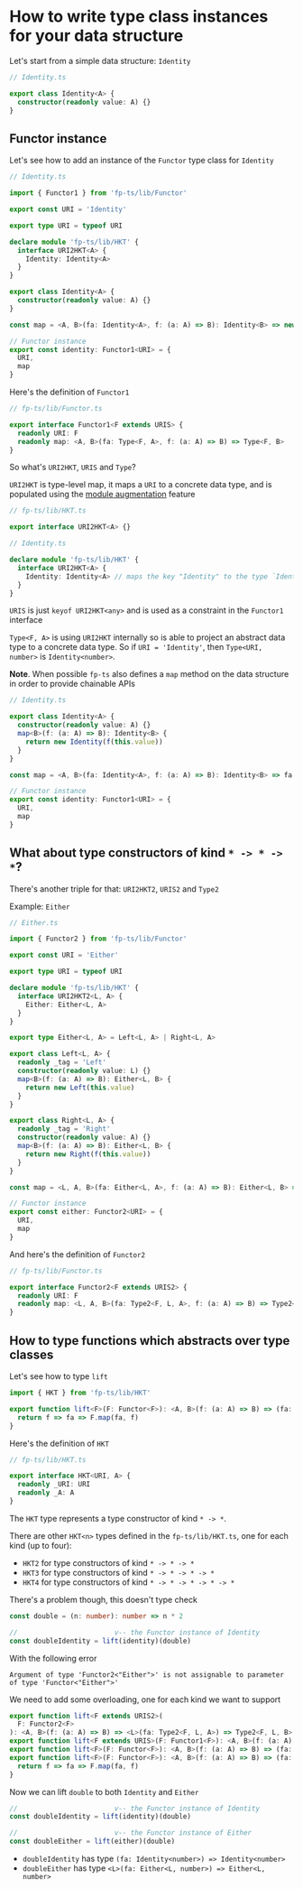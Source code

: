 # How to write type class instances for your data structure

Let's start from a simple data structure: `Identity`

```ts
// Identity.ts

export class Identity<A> {
  constructor(readonly value: A) {}
}
```

## Functor instance

Let's see how to add an instance of the `Functor` type class for `Identity`

```ts
// Identity.ts

import { Functor1 } from 'fp-ts/lib/Functor'

export const URI = 'Identity'

export type URI = typeof URI

declare module 'fp-ts/lib/HKT' {
  interface URI2HKT<A> {
    Identity: Identity<A>
  }
}

export class Identity<A> {
  constructor(readonly value: A) {}
}

const map = <A, B>(fa: Identity<A>, f: (a: A) => B): Identity<B> => new Identity(f(fa.value))

// Functor instance
export const identity: Functor1<URI> = {
  URI,
  map
}
```

Here's the definition of `Functor1`

```ts
// fp-ts/lib/Functor.ts

export interface Functor1<F extends URIS> {
  readonly URI: F
  readonly map: <A, B>(fa: Type<F, A>, f: (a: A) => B) => Type<F, B>
}
```

So what's `URI2HKT`, `URIS` and `Type`?

`URI2HKT` is type-level map, it maps a `URI` to a concrete data type, and is populated using the [module augmentation](https://www.typescriptlang.org/docs/handbook/declaration-merging.html) feature

```ts
// fp-ts/lib/HKT.ts

export interface URI2HKT<A> {}
```

```ts
// Identity.ts

declare module 'fp-ts/lib/HKT' {
  interface URI2HKT<A> {
    Identity: Identity<A> // maps the key "Identity" to the type `Identity`
  }
}
```

`URIS` is just `keyof URI2HKT<any>` and is used as a constraint in the `Functor1` interface

`Type<F, A>` is using `URI2HKT` internally so is able to project an abstract data type to a concrete data type.
So if `URI = 'Identity'`, then `Type<URI, number>` is `Identity<number>`.

**Note**. When possible `fp-ts` also defines a `map` method on the data structure in order to provide chainable APIs

```ts
// Identity.ts

export class Identity<A> {
  constructor(readonly value: A) {}
  map<B>(f: (a: A) => B): Identity<B> {
    return new Identity(f(this.value))
  }
}

const map = <A, B>(fa: Identity<A>, f: (a: A) => B): Identity<B> => fa.map(f)

// Functor instance
export const identity: Functor1<URI> = {
  URI,
  map
}
```

## What about type constructors of kind `* -> * -> *`?

There's another triple for that: `URI2HKT2`, `URIS2` and `Type2`

Example: `Either`

```ts
// Either.ts

import { Functor2 } from 'fp-ts/lib/Functor'

export const URI = 'Either'

export type URI = typeof URI

declare module 'fp-ts/lib/HKT' {
  interface URI2HKT2<L, A> {
    Either: Either<L, A>
  }
}

export type Either<L, A> = Left<L, A> | Right<L, A>

export class Left<L, A> {
  readonly _tag = 'Left'
  constructor(readonly value: L) {}
  map<B>(f: (a: A) => B): Either<L, B> {
    return new Left(this.value)
  }
}

export class Right<L, A> {
  readonly _tag = 'Right'
  constructor(readonly value: A) {}
  map<B>(f: (a: A) => B): Either<L, B> {
    return new Right(f(this.value))
  }
}

const map = <L, A, B>(fa: Either<L, A>, f: (a: A) => B): Either<L, B> => fa.map(f)

// Functor instance
export const either: Functor2<URI> = {
  URI,
  map
}
```

And here's the definition of `Functor2`

```ts
// fp-ts/lib/Functor.ts

export interface Functor2<F extends URIS2> {
  readonly URI: F
  readonly map: <L, A, B>(fa: Type2<F, L, A>, f: (a: A) => B) => Type2<F, L, B>
}
```

## How to type functions which abstracts over type classes

Let's see how to type `lift`

```ts
import { HKT } from 'fp-ts/lib/HKT'

export function lift<F>(F: Functor<F>): <A, B>(f: (a: A) => B) => (fa: HKT<F, A>) => HKT<F, B> {
  return f => fa => F.map(fa, f)
}
```

Here's the definition of `HKT`

```ts
// fp-ts/lib/HKT.ts

export interface HKT<URI, A> {
  readonly _URI: URI
  readonly _A: A
}
```

The `HKT` type represents a type constructor of kind `* -> *`.

There are other `HKT<n>` types defined in the `fp-ts/lib/HKT.ts`, one for each kind (up to four):

- `HKT2` for type constructors of kind `* -> * -> *`
- `HKT3` for type constructors of kind `* -> * -> * -> *`
- `HKT4` for type constructors of kind `* -> * -> * -> * -> *`

There's a problem though, this doesn't type check

```ts
const double = (n: number): number => n * 2

//                        v-- the Functor instance of Identity
const doubleIdentity = lift(identity)(double)
```

With the following error

```
Argument of type 'Functor2<"Either">' is not assignable to parameter of type 'Functor<"Either">'
```

We need to add some overloading, one for each kind we want to support

```ts
export function lift<F extends URIS2>(
  F: Functor2<F>
): <A, B>(f: (a: A) => B) => <L>(fa: Type2<F, L, A>) => Type2<F, L, B>
export function lift<F extends URIS>(F: Functor1<F>): <A, B>(f: (a: A) => B) => (fa: Type<F, A>) => Type<F, B>
export function lift<F>(F: Functor<F>): <A, B>(f: (a: A) => B) => (fa: HKT<F, A>) => HKT<F, B>
export function lift<F>(F: Functor<F>): <A, B>(f: (a: A) => B) => (fa: HKT<F, A>) => HKT<F, B> {
  return f => fa => F.map(fa, f)
}
```

Now we can lift `double` to both `Identity` and `Either`

```ts
//                        v-- the Functor instance of Identity
const doubleIdentity = lift(identity)(double)

//                        v-- the Functor instance of Either
const doubleEither = lift(either)(double)
```

- `doubleIdentity` has type `(fa: Identity<number>) => Identity<number>`
- `doubleEither` has type `<L>(fa: Either<L, number>) => Either<L, number>`
